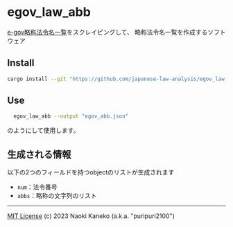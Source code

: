 # egov_law_abb

[e-gov略称法令名一覧](https://elaws.e-gov.go.jp/abb/)をスクレイピングして、
略称法令名一覧を作成するソフトウェア
## Install

```sh
cargo install --git "https://github.com/japanese-law-analysis/egov_law_abb.git"
```

## Use

```sh
  egov_law_abb --output "egov_abb.json"
```

のようにして使用します。

## 生成される情報

以下の2つのフィールドを持つobjectのリストが生成されます

- `num`：法令番号
- `abbs`：略称の文字列のリスト

---
[MIT License](https://github.com/japanese-law-analysis/listup_precedent/blob/master/LICENSE)
(c) 2023 Naoki Kaneko (a.k.a. "puripuri2100")

